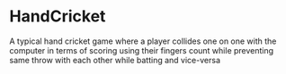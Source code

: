 # HandCricket
A typical hand cricket game where a player collides one on one with the computer in terms of scoring using their fingers count while preventing same throw with each other while batting and vice-versa
